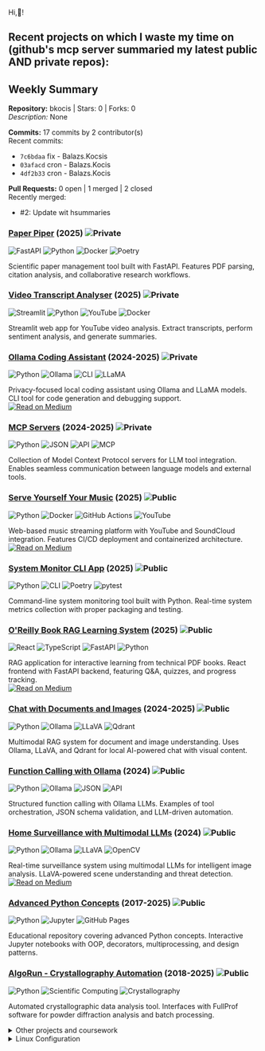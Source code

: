 Hi,👋! 


## Recent projects on which I waste my time on (github's mcp server summaried my latest public AND private repos):


## Weekly Summary

**Repository:** bkocis | Stars: 0 | Forks: 0  
*Description:* None

**Commits:** 17 commits by 2 contributor(s)  
Recent commits:
- `7c6bdaa` fix - Balazs.Kocsis
- `03afacd` cron - Balazs.Kocis  
- `4df2b33` cron - Balazs.Kocis

**Pull Requests:** 0 open | 1 merged | 2 closed  
Recently merged:
- #2: Update wit hsummaries 

### **[Paper Piper](https://github.com/bkocis/paper-piper)** (2025) ![Private](https://img.shields.io/badge/Repo-Private-red)
![FastAPI](https://img.shields.io/badge/FastAPI-009688?style=flat&logo=fastapi&logoColor=white) ![Python](https://img.shields.io/badge/Python-3776AB?style=flat&logo=python&logoColor=white) ![Docker](https://img.shields.io/badge/Docker-2496ED?style=flat&logo=docker&logoColor=white) ![Poetry](https://img.shields.io/badge/Poetry-60A5FA?style=flat&logo=poetry&logoColor=white)

Scientific paper management tool built with FastAPI. Features PDF parsing, citation analysis, and collaborative research workflows.

### **[Video Transcript Analyser](https://github.com/bkocis/video-transcript-analyser)** (2025) ![Private](https://img.shields.io/badge/Repo-Private-red)
![Streamlit](https://img.shields.io/badge/Streamlit-FF4B4B?style=flat&logo=streamlit&logoColor=white) ![Python](https://img.shields.io/badge/Python-3776AB?style=flat&logo=python&logoColor=white) ![YouTube](https://img.shields.io/badge/YouTube-FF0000?style=flat&logo=youtube&logoColor=white) ![Docker](https://img.shields.io/badge/Docker-2496ED?style=flat&logo=docker&logoColor=white)

Streamlit web app for YouTube video analysis. Extract transcripts, perform sentiment analysis, and generate summaries.

### **[Ollama Coding Assistant](https://github.com/bkocis/ollama-coding-assistant)** (2024-2025) ![Private](https://img.shields.io/badge/Repo-Private-red)
![Python](https://img.shields.io/badge/Python-3776AB?style=flat&logo=python&logoColor=white) ![Ollama](https://img.shields.io/badge/Ollama-000000?style=flat&logo=llama&logoColor=white) ![CLI](https://img.shields.io/badge/CLI-4EAA25?style=flat&logo=gnubash&logoColor=white) ![LLaMA](https://img.shields.io/badge/LLaMA-FF6B6B?style=flat&logoColor=white)

Privacy-focused local coding assistant using Ollama and LLaMA models. CLI tool for code generation and debugging support.  
<a href="https://medium.com/@balazskocsis/list/ollama-run-llms-localy-f9f124256761" target="blank"><img align="top" src="https://img.shields.io/badge/Medium-000000?style=for-the-badge&logo=medium&logoColor=white" alt="Read on Medium"/></a>

### **[MCP Servers](https://github.com/bkocis/mcp-servers)** (2024-2025) ![Private](https://img.shields.io/badge/Repo-Private-red)
![Python](https://img.shields.io/badge/Python-3776AB?style=flat&logo=python&logoColor=white) ![JSON](https://img.shields.io/badge/JSON-000000?style=flat&logo=json&logoColor=white) ![API](https://img.shields.io/badge/API-FF6B35?style=flat&logoColor=white) ![MCP](https://img.shields.io/badge/MCP-8A2BE2?style=flat&logoColor=white)

Collection of Model Context Protocol servers for LLM tool integration. Enables seamless communication between language models and external tools.

### **[Serve Yourself Your Music](https://github.com/bkocis/serve-yourself-your-music-public)** (2025) ![Public](https://img.shields.io/badge/Repo-Public/_Private_deployment-brightgreen)
![Python](https://img.shields.io/badge/Python-3776AB?style=flat&logo=python&logoColor=white) ![Docker](https://img.shields.io/badge/Docker-2496ED?style=flat&logo=docker&logoColor=white) ![GitHub Actions](https://img.shields.io/badge/GitHub_Actions-2088FF?style=flat&logo=github-actions&logoColor=white) ![YouTube](https://img.shields.io/badge/YouTube-FF0000?style=flat&logo=youtube&logoColor=white)

Web-based music streaming platform with YouTube and SoundCloud integration. Features CI/CD deployment and containerized architecture.  
<a href="https://medium.com/@balazskocis/deploying-to-a-server-with-github-actions-a-deep-dive-e8558e83a4d7" target="blank"><img align="top" src="https://img.shields.io/badge/Medium-000000?style=for-the-badge&logo=medium&logoColor=white" alt="Read on Medium"/></a>

### **[System Monitor CLI App](https://github.com/bkocis/system-monitor-cli-app)** (2025) ![Public](https://img.shields.io/badge/Repo-Public-brightgreen)
![Python](https://img.shields.io/badge/Python-3776AB?style=flat&logo=python&logoColor=white) ![CLI](https://img.shields.io/badge/CLI-4EAA25?style=flat&logo=gnubash&logoColor=white) ![Poetry](https://img.shields.io/badge/Poetry-60A5FA?style=flat&logo=poetry&logoColor=white) ![pytest](https://img.shields.io/badge/pytest-0A9EDC?style=flat&logo=pytest&logoColor=white)

Command-line system monitoring tool built with Python. Real-time system metrics collection with proper packaging and testing.

### **[O'Reilly Book RAG Learning System](https://github.com/bkocis/oreilly-book-rag)** (2025) ![Public](https://img.shields.io/badge/Repo-Public-brightgreen)
![React](https://img.shields.io/badge/React-20232A?style=flat&logo=react&logoColor=61DAFB) ![TypeScript](https://img.shields.io/badge/TypeScript-007ACC?style=flat&logo=typescript&logoColor=white) ![FastAPI](https://img.shields.io/badge/FastAPI-009688?style=flat&logo=fastapi&logoColor=white) ![Python](https://img.shields.io/badge/Python-3776AB?style=flat&logo=python&logoColor=white)

RAG application for interactive learning from technical PDF books. React frontend with FastAPI backend, featuring Q&A, quizzes, and progress tracking.  
<a href="https://medium.com/@balazskocsis/how-to-define-endpoints-for-image-captioning-applications-using-fastapi-0ef5ffba65a4" target="blank"><img align="top" src="https://img.shields.io/badge/Medium-000000?style=for-the-badge&logo=medium&logoColor=white" alt="Read on Medium"/></a>

### **[Chat with Documents and Images](https://github.com/bkocis/chat-with-documents-and-images)** (2024-2025) ![Public](https://img.shields.io/badge/Repo-Public-brightgreen)
![Python](https://img.shields.io/badge/Python-3776AB?style=flat&logo=python&logoColor=white) ![Ollama](https://img.shields.io/badge/Ollama-000000?style=flat&logo=llama&logoColor=white) ![LLaVA](https://img.shields.io/badge/LLaVA-FF6B6B?style=flat&logoColor=white) ![Qdrant](https://img.shields.io/badge/Qdrant-DC244C?style=flat&logoColor=white)

Multimodal RAG system for document and image understanding. Uses Ollama, LLaVA, and Qdrant for local AI-powered chat with visual content.

### **[Function Calling with Ollama](https://github.com/bkocis/function-calling-with-ollama)** (2024) ![Public](https://img.shields.io/badge/Repo-Public-brightgreen)
![Python](https://img.shields.io/badge/Python-3776AB?style=flat&logo=python&logoColor=white) ![Ollama](https://img.shields.io/badge/Ollama-000000?style=flat&logo=llama&logoColor=white) ![JSON](https://img.shields.io/badge/JSON-000000?style=flat&logo=json&logoColor=white) ![API](https://img.shields.io/badge/API-FF6B35?style=flat&logoColor=white)

Structured function calling with Ollama LLMs. Examples of tool orchestration, JSON schema validation, and LLM-driven automation.

### **[Home Surveillance with Multimodal LLMs](https://github.com/bkocis/home-surveillance-with-multimodal-llms)** (2024) ![Public](https://img.shields.io/badge/Repo-Public-brightgreen)
![Python](https://img.shields.io/badge/Python-3776AB?style=flat&logo=python&logoColor=white) ![Ollama](https://img.shields.io/badge/Ollama-000000?style=flat&logo=llama&logoColor=white) ![LLaVA](https://img.shields.io/badge/LLaVA-FF6B6B?style=flat&logoColor=white) ![OpenCV](https://img.shields.io/badge/OpenCV-27338e?style=flat&logo=OpenCV&logoColor=white)

Real-time surveillance system using multimodal LLMs for intelligent image analysis. LLaVA-powered scene understanding and threat detection.  
<a href="https://python.plainenglish.io/home-surveillance-with-llms-ollama-using-llava-1-6-005f193293d3" target="blank"><img align="top" src="https://img.shields.io/badge/Medium-000000?style=for-the-badge&logo=medium&logoColor=white" alt="Read on Medium"/></a>

### **[Advanced Python Concepts](https://github.com/bkocis/advance-your-python)** (2017-2025) ![Public](https://img.shields.io/badge/Repo-Public-brightgreen)
![Python](https://img.shields.io/badge/Python-3776AB?style=flat&logo=python&logoColor=white) ![Jupyter](https://img.shields.io/badge/Jupyter-F37626.svg?style=flat&logo=Jupyter&logoColor=white) ![GitHub Pages](https://img.shields.io/badge/GitHub%20Pages-121013?style=flat&logo=github&logoColor=white)

Educational repository covering advanced Python concepts. Interactive Jupyter notebooks with OOP, decorators, multiprocessing, and design patterns.

### **[AlgoRun - Crystallography Automation](https://github.com/bkocis/AlgoRun)** (2018-2025) ![Public](https://img.shields.io/badge/Repo-Public-brightgreen)
![Python](https://img.shields.io/badge/Python-3776AB?style=flat&logo=python&logoColor=white) ![Scientific Computing](https://img.shields.io/badge/Scientific-Computing-blue?style=flat&logoColor=white) ![Crystallography](https://img.shields.io/badge/Crystallography-purple?style=flat&logoColor=white)

Automated crystallographic data analysis tool. Interfaces with FullProf software for powder diffraction analysis and batch processing.



<details>
<summary> Other projects and coursework</summary>
  
- **[AWS Recognition Object Detection](https://github.com/bkocis/bertelsmann-dsml-group-projects)** ![Public](https://img.shields.io/badge/Repo-Public-brightgreen) - Cloud-based computer vision
- **Kubernetes & Docker**
  - [Flask App on AWS EKS](https://github.com/bkocis/CloudDevOps-ND-Capstone) ![Public](https://img.shields.io/badge/Repo-Public-brightgreen) - Docker containerization with Kubernetes deployment
  - [Kubernetes Cluster Deployment](https://github.com/bkocis/cloud-miniproject-01/tree/test-kubernetes) ![Public](https://img.shields.io/badge/Repo-Public-brightgreen) - Flask application orchestration
- **[ML Microservice Operationalization](https://github.com/bkocis/CloudDevOps-ND-Operationalize-ML-Microservice)** ![Public](https://img.shields.io/badge/Repo-Public-brightgreen)
- **[Infrastructure as Code](https://github.com/bkocis/CloudDevOps-ND-Infrastructure-as-code)** ![Public](https://img.shields.io/badge/Repo-Public-brightgreen) - AWS automation
</details>



<details>
<summary> Linux Configuration</summary>

- [Linux Command Collection](https://github.com/bkocis/one-liners) ![Public](https://img.shields.io/badge/Repo-Public-brightgreen) - Curated list of useful commands
- [Dotfiles](https://github.com/bkocis/dotfiles) ![Public](https://img.shields.io/badge/Repo-Public-brightgreen) - Personal configuration files
  - [Vim Configuration](https://github.com/bkocis/dotfiles/blob/master/vimrc)
  - [Shell Configuration](https://github.com/bkocis/dotfiles/blob/master/bashrc) - Bash & Zsh
</details>